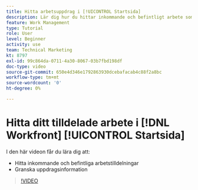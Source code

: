 ```yaml
---
title: Hitta arbetsuppdrag i [!UICONTROL Startsida]
description: Lär dig hur du hittar inkommande och befintligt arbete som du har tilldelats i [!UICONTROL  ]. Granska sedan uppdragsinformationen.
feature: Work Management
type: Tutorial
role: User
level: Beginner
activity: use
team: Technical Marketing
kt: 8797
exl-id: 99c864da-0711-4a30-8067-03b7fbd198df
doc-type: video
source-git-commit: 650e4d346e1792863930dcebafacab4c88f2a8bc
workflow-type: tm+mt
source-wordcount: '0'
ht-degree: 0%

---
```


# Hitta ditt tilldelade arbete i [!DNL Workfront] [!UICONTROL Startsida]

I den här videon får du lära dig att:

* Hitta inkommande och befintliga arbetstilldelningar
* Granska uppdragsinformation

>[!VIDEO](https://video.tv.adobe.com/v/335098/?quality=12&learn=on)
